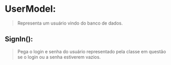 # UserModel:
> Representa um usuário vindo do banco de dados.
## SignIn():
> Pega o login e senha do usuário representado pela classe em questão
> se o login ou a senha estiverem vazios.